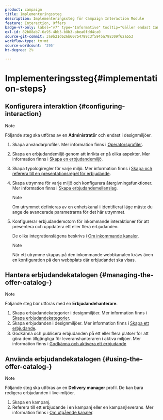 ```yaml
---
product: campaign
title: Implementeringssteg
description: Implementeringssteg för Campaign Interaction Module
feature: Interaction, Offers
badge-v7-only: label="v7" type="Informative" tooltip="Gäller endast Campaign Classic v7"
exl-id: 82b88ab7-6a95-4bb3-b8b3-abea0fdd4ca0
source-git-commit: 3a9b21d626b60754789c3f594ba798309f62a553
workflow-type: tm+mt
source-wordcount: '295'
ht-degree: 2%

---
```


# Implementeringssteg{#implementation-steps}



## Konfigurera interaktion {#configuring-interaction}

>[!NOTE]
>
>Följande steg ska utföras av en **Administratör** och endast i designmiljöer.

1. Skapa användarprofiler. Mer information finns i [Operatörsprofiler](../../interaction/using/operator-profiles.md).
1. Skapa en erbjudandemiljö genom att inrikta er på olika aspekter. Mer information finns i [Skapa en erbjudandemiljö](../../interaction/using/live-design-environments.md#creating-an-offer-environment).
1. Skapa typologiregler för varje miljö. Mer information finns i [Skapa och referera till en presentationsregel för erbjudande](../../interaction/using/managing-offer-presentation.md#creating-and-referencing-an-offer-presentation-rule).
1. Skapa utrymme för varje miljö och konfigurera återgivningsfunktioner. Mer information finns i [Skapa erbjudandemellanslag](../../interaction/using/creating-offer-spaces.md).

   >[!NOTE]
   >
   >Om utrymmet definieras av en enhetskanal i identifierat läge måste du ange de avancerade parametrarna för det här utrymmet.

1. Konfigurerar erbjudandemotorn för inkommande interaktioner för att presentera och uppdatera ett eller flera erbjudanden.

   De olika integrationslägena beskrivs i [Om inkommande kanaler](../../interaction/using/about-inbound-channels.md).

   >[!NOTE]
   >
   >När ett utrymme skapas på den inkommande webbkanalen krävs även en konfiguration på den webbplats där erbjudandet ska visas.

## Hantera erbjudandekatalogen {#managing-the-offer-catalog-}

>[!NOTE]
>
>Följande steg bör utföras med en **Erbjudandehanterare**.

1. Skapa erbjudandekategorier i designmiljöer. Mer information finns i [Skapa erbjudandekategorier](../../interaction/using/creating-offer-categories.md).
1. Skapa erbjudanden i designmiljöer. Mer information finns i [Skapa ett erbjudande](../../interaction/using/creating-an-offer.md).
1. Godkänna och publicera erbjudanden på ett eller flera platser för att göra dem tillgängliga för leveranshanteraren i aktiva miljöer. Mer information finns i [Godkänna och aktivera ett erbjudande](../../interaction/using/approving-and-activating-an-offer.md).

## Använda erbjudandekatalogen {#using-the-offer-catalog-}

>[!NOTE]
>
>Följande steg ska utföras av en **Delivery manager** profil. De kan bara redigera erbjudanden i live-miljöer.

1. Skapa en kampanj.
1. Referera till ett erbjudande i en kampanj eller en kampanjleverans. Mer information finns i [Om utgående kanaler](../../interaction/using/about-outbound-channels.md).
